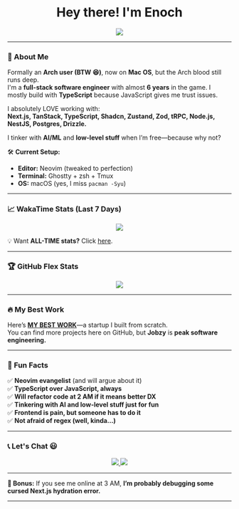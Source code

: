 <h1 align="center">Hey there! I'm Enoch</h1>

<p align="center">
  <img src="https://readme-typing-svg.herokuapp.com?font=JetBrains+Mono&size=22&duration=3000&color=F75C7E&center=true&vCenter=true&width=500&height=30&lines=I+use+Neovim+BTW!; JavaScript+on+the+server+isn't+too+bad." />
</p>

---

### 🚀 About Me  
Formally an **Arch user (BTW 😆)**, now on **Mac OS**, but the Arch blood still runs deep.  
I'm a **full-stack software engineer** with almost **6 years** in the game. I mostly build with **TypeScript** because JavaScript gives me trust issues.  

I absolutely LOVE working with:  
**Next.js, TanStack, TypeScript, Shadcn, Zustand, Zod, tRPC, Node.js, NestJS, Postgres, Drizzle.**  

I tinker with **AI/ML** and **low-level stuff** when I’m free—because why not?  

🛠 **Current Setup:**  
- **Editor:** Neovim (tweaked to perfection)  
- **Terminal:** Ghostty + zsh + Tmux  
- **OS:** macOS (yes, I miss `pacman -Syu`)  

---

### 📈 WakaTime Stats (Last 7 Days)  
<p align="center">
  <img src="https://github-readme-stats.vercel.app/api/wakatime?username=enkambale&theme=dark&layout=compact&custom_title=WakaTime%20Stats%20(Last%207%20Days)" />
</p>

💡 Want **ALL-TIME stats?** Click [here](https://wakatime.com/@enkambale).  

---

### 🏆 GitHub Flex Stats  
<p align="center">
  <img src="https://github-readme-activity-graph.vercel.app/graph?username=camballe&theme=github-dark" />
</p>

---

### 🔥 My Best Work  
Here’s **<a href="https://talent.jobzy.africa">MY BEST WORK</a>**—a startup I built from scratch.  
You can find more projects here on GitHub, but **Jobzy** is **peak software engineering.**  

---

### 🎯 Fun Facts  
✅ **Neovim evangelist** (and will argue about it)  
✅ **TypeScript over JavaScript, always**  
✅ **Will refactor code at 2 AM if it means better DX**  
✅ **Tinkering with AI and low-level stuff just for fun**  
✅ **Frontend is pain, but someone has to do it**  
✅ **Not afraid of regex (well, kinda…)**  

---

### 📞 Let's Chat 😃  
<p align="center">
  <a href="https://linkedin.com/in/enochkambale">
    <img src="https://img.shields.io/badge/LinkedIn-%230077B5.svg?logo=linkedin&logoColor=white" />
  </a>
  <a href="https://x.com/enkambale">
    <img src="https://img.shields.io/badge/X-black.svg?logo=X&logoColor=white" />
  </a>
</p>

---

**🔮 Bonus:** If you see me online at 3 AM, **I’m probably debugging some cursed Next.js hydration error.**  

---

<!---![](https://github-readme-streak-stats.herokuapp.com/?user=camballe&theme=dark&hide_border=false) <br/>-->
